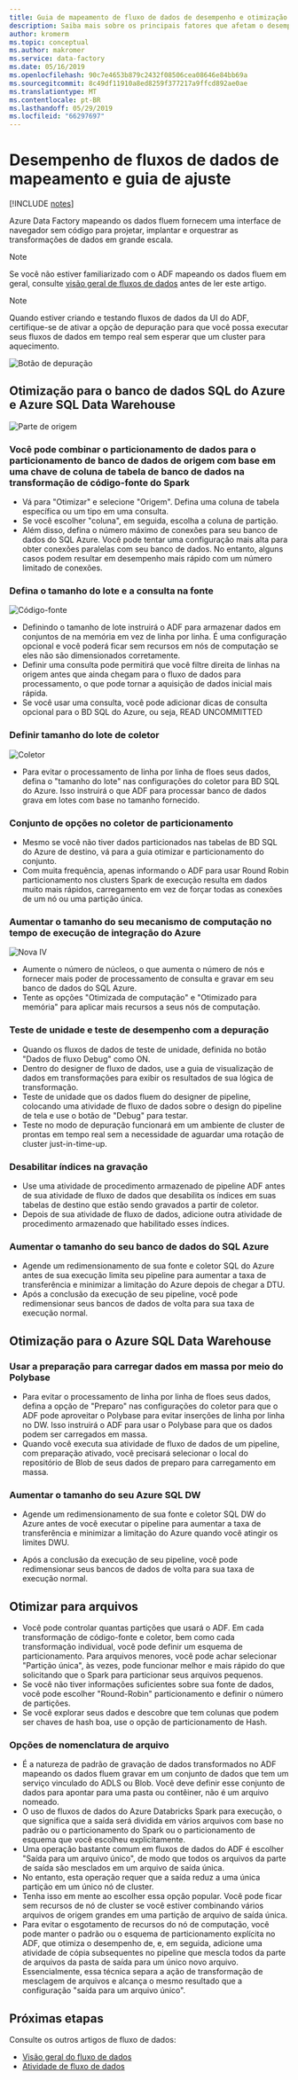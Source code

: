 ```yaml
---
title: Guia de mapeamento de fluxo de dados de desempenho e otimização no Azure Data Factory | Microsoft Docs
description: Saiba mais sobre os principais fatores que afetam o desempenho de fluxos de dados no Azure Data Factory quando você usa o mapeamento de fluxos de dados.
author: kromerm
ms.topic: conceptual
ms.author: makromer
ms.service: data-factory
ms.date: 05/16/2019
ms.openlocfilehash: 90c7e4653b879c2432f08506cea08646e84bb69a
ms.sourcegitcommit: 8c49df11910a8ed8259f377217a9ffcd892ae0ae
ms.translationtype: MT
ms.contentlocale: pt-BR
ms.lasthandoff: 05/29/2019
ms.locfileid: "66297697"
---
```

# <a name="mapping-data-flows-performance-and-tuning-guide"></a>Desempenho de fluxos de dados de mapeamento e guia de ajuste

[!INCLUDE [notes](../../includes/data-factory-data-flow-preview.md)]

Azure Data Factory mapeando os dados fluem fornecem uma interface de navegador sem código para projetar, implantar e orquestrar as transformações de dados em grande escala.

> [!NOTE]
> Se você não estiver familiarizado com o ADF mapeando os dados fluem em geral, consulte [visão geral de fluxos de dados](concepts-data-flow-overview.md) antes de ler este artigo.
>

> [!NOTE]
> Quando estiver criando e testando fluxos de dados da UI do ADF, certifique-se de ativar a opção de depuração para que você possa executar seus fluxos de dados em tempo real sem esperar que um cluster para aquecimento.
>

![Botão de depuração](media/data-flow/debugb1.png "depurar")

## <a name="optimizing-for-azure-sql-database-and-azure-sql-data-warehouse"></a>Otimização para o banco de dados SQL do Azure e Azure SQL Data Warehouse

![Parte de origem](media/data-flow/sourcepart2.png "parte de origem")

### <a name="you-can-match-spark-data-partitioning-to-your-source-database-partitioning-based-on-a-database-table-column-key-in-the-source-transformation"></a>Você pode combinar o particionamento de dados para o particionamento de banco de dados de origem com base em uma chave de coluna de tabela de banco de dados na transformação de código-fonte do Spark

* Vá para "Otimizar" e selecione "Origem". Defina uma coluna de tabela específica ou um tipo em uma consulta.
* Se você escolher "coluna", em seguida, escolha a coluna de partição.
* Além disso, defina o número máximo de conexões para seu banco de dados do SQL Azure. Você pode tentar uma configuração mais alta para obter conexões paralelas com seu banco de dados. No entanto, alguns casos podem resultar em desempenho mais rápido com um número limitado de conexões.

### <a name="set-batch-size-and-query-on-source"></a>Defina o tamanho do lote e a consulta na fonte

![Código-fonte](media/data-flow/source4.png "fonte")

* Definindo o tamanho de lote instruirá o ADF para armazenar dados em conjuntos de na memória em vez de linha por linha. É uma configuração opcional e você poderá ficar sem recursos em nós de computação se eles não são dimensionados corretamente.
* Definir uma consulta pode permitirá que você filtre direita de linhas na origem antes que ainda chegam para o fluxo de dados para processamento, o que pode tornar a aquisição de dados inicial mais rápida.
* Se você usar uma consulta, você pode adicionar dicas de consulta opcional para o BD SQL do Azure, ou seja, READ UNCOMMITTED

### <a name="set-sink-batch-size"></a>Definir tamanho do lote de coletor

![Coletor](media/data-flow/sink4.png "do coletor")

* Para evitar o processamento de linha por linha de floes seus dados, defina o "tamanho do lote" nas configurações do coletor para BD SQL do Azure. Isso instruirá o que ADF para processar banco de dados grava em lotes com base no tamanho fornecido.

### <a name="set-partitioning-options-on-your-sink"></a>Conjunto de opções no coletor de particionamento

* Mesmo se você não tiver dados particionados nas tabelas de BD SQL do Azure de destino, vá para a guia otimizar e particionamento do conjunto.
* Com muita frequência, apenas informando o ADF para usar Round Robin particionamento nos clusters Spark de execução resulta em dados muito mais rápidos, carregamento em vez de forçar todas as conexões de um nó ou uma partição única.

### <a name="increase-size-of-your-compute-engine-in-azure-integration-runtime"></a>Aumentar o tamanho do seu mecanismo de computação no tempo de execução de integração do Azure

![Nova IV](media/data-flow/ir-new.png "nova IV")

* Aumente o número de núcleos, o que aumenta o número de nós e fornecer mais poder de processamento de consulta e gravar em seu banco de dados do SQL Azure.
* Tente as opções "Otimizada de computação" e "Otimizado para memória" para aplicar mais recursos a seus nós de computação.

### <a name="unit-test-and-performance-test-with-debug"></a>Teste de unidade e teste de desempenho com a depuração

* Quando os fluxos de dados de teste de unidade, definida no botão "Dados de fluxo Debug" como ON.
* Dentro do designer de fluxo de dados, use a guia de visualização de dados em transformações para exibir os resultados de sua lógica de transformação.
* Teste de unidade que os dados fluem do designer de pipeline, colocando uma atividade de fluxo de dados sobre o design do pipeline de tela e use o botão de "Debug" para testar.
* Teste no modo de depuração funcionará em um ambiente de cluster de prontas em tempo real sem a necessidade de aguardar uma rotação de cluster just-in-time-up.

### <a name="disable-indexes-on-write"></a>Desabilitar índices na gravação
* Use uma atividade de procedimento armazenado de pipeline ADF antes de sua atividade de fluxo de dados que desabilita os índices em suas tabelas de destino que estão sendo gravados a partir de coletor.
* Depois de sua atividade de fluxo de dados, adicione outra atividade de procedimento armazenado que habilitado esses índices.

### <a name="increase-the-size-of-your-azure-sql-db"></a>Aumentar o tamanho do seu banco de dados do SQL Azure
* Agende um redimensionamento de sua fonte e coletor SQL do Azure antes de sua execução limita seu pipeline para aumentar a taxa de transferência e minimizar a limitação do Azure depois de chegar a DTU.
* Após a conclusão da execução de seu pipeline, você pode redimensionar seus bancos de dados de volta para sua taxa de execução normal.

## <a name="optimizing-for-azure-sql-data-warehouse"></a>Otimização para o Azure SQL Data Warehouse

### <a name="use-staging-to-load-data-in-bulk-via-polybase"></a>Usar a preparação para carregar dados em massa por meio do Polybase

* Para evitar o processamento de linha por linha de floes seus dados, defina a opção de "Preparo" nas configurações do coletor para que o ADF pode aproveitar o Polybase para evitar inserções de linha por linha no DW. Isso instruirá o ADF para usar o Polybase para que os dados podem ser carregados em massa.
* Quando você executa sua atividade de fluxo de dados de um pipeline, com preparação ativado, você precisará selecionar o local do repositório de Blob de seus dados de preparo para carregamento em massa.

### <a name="increase-the-size-of-your-azure-sql-dw"></a>Aumentar o tamanho do seu Azure SQL DW

* Agende um redimensionamento de sua fonte e coletor SQL DW do Azure antes de você executar o pipeline para aumentar a taxa de transferência e minimizar a limitação do Azure quando você atingir os limites DWU.

* Após a conclusão da execução de seu pipeline, você pode redimensionar seus bancos de dados de volta para sua taxa de execução normal.

## <a name="optimize-for-files"></a>Otimizar para arquivos

* Você pode controlar quantas partições que usará o ADF. Em cada transformação de código-fonte e coletor, bem como cada transformação individual, você pode definir um esquema de particionamento. Para arquivos menores, você pode achar selecionar "Partição única", às vezes, pode funcionar melhor e mais rápido do que solicitando que o Spark para particionar seus arquivos pequenos.
* Se você não tiver informações suficientes sobre sua fonte de dados, você pode escolher "Round-Robin" particionamento e definir o número de partições.
* Se você explorar seus dados e descobre que tem colunas que podem ser chaves de hash boa, use o opção de particionamento de Hash.

### <a name="file-naming-options"></a>Opções de nomenclatura de arquivo

* É a natureza de padrão de gravação de dados transformados no ADF mapeando os dados fluem gravar em um conjunto de dados que tem um serviço vinculado do ADLS ou Blob. Você deve definir esse conjunto de dados para apontar para uma pasta ou contêiner, não é um arquivo nomeado.
* O uso de fluxos de dados do Azure Databricks Spark para execução, o que significa que a saída será dividida em vários arquivos com base no padrão ou o particionamento do Spark ou o particionamento de esquema que você escolheu explicitamente.
* Uma operação bastante comum em fluxos de dados do ADF é escolher "Saída para um arquivo único", de modo que todos os arquivos da parte de saída são mesclados em um arquivo de saída única.
* No entanto, esta operação requer que a saída reduz a uma única partição em um único nó de cluster.
* Tenha isso em mente ao escolher essa opção popular. Você pode ficar sem recursos de nó de cluster se você estiver combinando vários arquivos de origem grandes em uma partição de arquivo de saída única.
* Para evitar o esgotamento de recursos do nó de computação, você pode manter o padrão ou o esquema de particionamento explícita no ADF, que otimiza o desempenho de, e, em seguida, adicione uma atividade de cópia subsequentes no pipeline que mescla todos da parte de arquivos da pasta de saída para um único novo arquivo. Essencialmente, essa técnica separa a ação de transformação de mesclagem de arquivos e alcança o mesmo resultado que a configuração "saída para um arquivo único".

## <a name="next-steps"></a>Próximas etapas
Consulte os outros artigos de fluxo de dados:

- [Visão geral do fluxo de dados](concepts-data-flow-overview.md)
- [Atividade de fluxo de dados](control-flow-execute-data-flow-activity.md)

